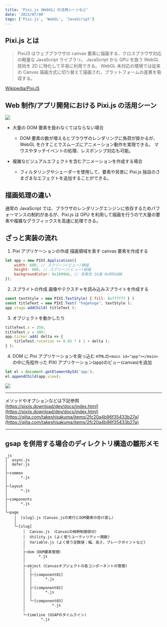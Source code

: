 ```yaml
---
title: 'Pixi.js（WebGL）の活用シーンなど'
date: '2023/07/08'
tags: ['Pixi.js', 'WebGL', 'JavaScript']
---
```


## Pixi.js とは

> PixiJS はウェブブラウザの canvas 要素に描画する、クロスブラウザ対応の軽量な JavaScript ライブラリ。
> JavaScript から GPU を扱う WebGL 技術を 2D に特化して平易に利用できる。
> WebGL 未対応の環境では従来の Canvas 描画方式に切り替えて描画され、プラットフォームの差異を吸収する。

[Wikipedia/PixiJS](https://ja.wikipedia.org/wiki/PixiJS)

## Web 制作/アプリ開発における Pixi.js の活用シーン

![](/images/note/post06/img01.png)

- 大量の DOM 要素を扱わなくてはならない場合

  - DOM 要素の数が増えるとブラウザのレンダリングに負荷が掛かるが、WebGL を介すことでスムーズにアニメーション動作を実現できる。
    マウスやタッチイベントの処理、レスポンシブ対応も可能。

- 複雑なビジュアルエフェクトを含むアニメーションを作成する場合
  - フィルタリングやシェーダーを使用して、要素や背景に Pixi.js 独自のさまざまなエフェクトを追加することができる。

## 描画処理の違い

通常の JavaScript では、ブラウザのレンダリングエンジンに依存するためパフォーマンスの制約があるが、Pixi.js は GPU を利用して描画を行うので大量の要素や複雑なグラフィックスを高速に処理できる。

## ざっと実装の流れ

1. Pixi アプリケーションの作成
   描画領域を表す canvas 要素を作成する

```JavaScript
let app = new PIXI.Application({
	width: 600, // スクリーン(ビュー)横幅
	height: 600, // スクリーン(ビュー)縦幅
	backgroundColor: 0x1099bb, // 背景色 16進 0xRRGGBB
});
```

2. スプライトの作成
   画像やテクスチャを読み込みスプライトを作成する

```JavaScript
const textStyle = new PIXI.TextStyle( { fill: 0xffffff } )
const titleText = new PIXI.Text( "hogehoge", textStyle );
app.stage.addChild( titleText );
```

3. オブジェクトを動かしたり

```JavaScript
titleText.x = 350;
titleText.y = 300;
app.ticker.add( delta => {
	titleText.rotation += 0.05 * ( 1 + delta );
} );
```

4. DOM に Pixi アプリケーションを突っ込む
   `HTML`の`<main id="app"></main>`の中に先程作った PIXI アプリケーション(app)のビュー(canvas)を追加

```JavaScript
let el = document.getElementById('app');
el.appendChild(app.view);
```

![](/images/note/post06/img02.png)

---

メソッドやオプションなどは下記参照
[https://pixijs.download/dev/docs/index.html](https://pixijs.download/dev/docs/index.html)
[https://qiita.com/takeshisakuma/items/2fc20a4b96f35433b27a](https://qiita.com/takeshisakuma/items/2fc20a4b96f35433b27a)

---

## gsap を併用する場合のディレクトリ構造の雛形メモ

```
_js
│  async.js
│  defer.js
│
├─common
│      *.js
│
├─layout
│      *.js
│
├─components
│      *.js
│
└─page
    │  [slug].js（Canvas.jsの実行とDOM要素の受け渡し）
    │
    └─[slug]
        │  Canvas.js （Canvasの根幹制御部分）
        │  Utility.js (よく使うユーティリティー関数)
        │  Variable.js (よく使う定数値：幅、高さ、ブレークポイントなど)
        │
        ├─dom（DOM要素管理）
        │      *.js
        │
        ├─object (Canvasオブジェクトの各コンポーネントの管理)
        │  │
        │  ├─[component01]
        │  │      *.js
        │  │
        │  ├─[component02]
        │  │      *.js
        │  │
        │  └─[component03]
        │            *.js
        │
        └─timeline (GSAPのタイムライン)
                *.js
```
